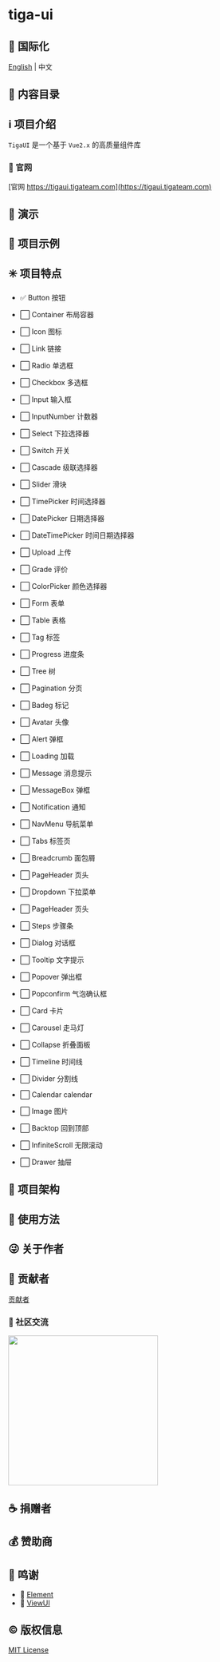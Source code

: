 # tiga-ui

## :large_blue_circle: 国际化

[English](README.md) | 中文

## :book: 内容目录

## :information_source: 项目介绍

`TigaUI` 是一个基于 `Vue2.x` 的高质量组件库

### :bell: 官网

[官网 https://tigaui.tigateam.com](https://tigaui.tigateam.com)

## :foggy: 演示

## :large_blue_diamond: 项目示例

## :eight_spoked_asterisk: 项目特点

- :white_check_mark: Button 按钮
- :white_large_square: Container 布局容器
- :white_large_square: Icon 图标
- :white_large_square: Link 链接

- :white_large_square: Radio 单选框
- :white_large_square: Checkbox 多选框
- :white_large_square: Input 输入框
- :white_large_square: InputNumber 计数器
- :white_large_square: Select 下拉选择器
- :white_large_square: Switch 开关
- :white_large_square: Cascade 级联选择器
- :white_large_square: Slider 滑块
- :white_large_square: TimePicker 时间选择器
- :white_large_square: DatePicker 日期选择器
- :white_large_square: DateTimePicker 时间日期选择器
- :white_large_square: Upload 上传
- :white_large_square: Grade 评价
- :white_large_square: ColorPicker 颜色选择器
- :white_large_square: Form 表单

- :white_large_square: Table 表格
- :white_large_square: Tag 标签
- :white_large_square: Progress 进度条
- :white_large_square: Tree 树
- :white_large_square: Pagination 分页
- :white_large_square: Badeg 标记
- :white_large_square: Avatar 头像

- :white_large_square: Alert 弹框
- :white_large_square: Loading 加载
- :white_large_square: Message 消息提示
- :white_large_square: MessageBox 弹框
- :white_large_square: Notification 通知

- :white_large_square: NavMenu 导航菜单
- :white_large_square: Tabs 标签页
- :white_large_square: Breadcrumb 面包屑
- :white_large_square: PageHeader 页头
- :white_large_square: Dropdown 下拉菜单
- :white_large_square: PageHeader 页头
- :white_large_square: Steps 步骤条

- :white_large_square: Dialog 对话框
- :white_large_square: Tooltip 文字提示
- :white_large_square: Popover 弹出框
- :white_large_square: Popconfirm 气泡确认框
- :white_large_square: Card 卡片
- :white_large_square: Carousel 走马灯
- :white_large_square: Collapse 折叠面板
- :white_large_square: Timeline 时间线
- :white_large_square: Divider 分割线
- :white_large_square: Calendar calendar
- :white_large_square: Image 图片
- :white_large_square: Backtop 回到顶部
- :white_large_square: InfiniteScroll 无限滚动
- :white_large_square: Drawer 抽屉

## :leaves: 项目架构

## :gem: 使用方法

## :stuck_out_tongue_winking_eye: 关于作者

## :stars: 贡献者

[贡献者](https://github.com/tigateam/tiga-ui/graphs/contributors)

### :dizzy: 社区交流

<img style="width:300px;" src="https://cdn.jsdelivr.net/gh/misitebao/CDN@master/md/QQ图片20201108235900.jpg"/>

## :coffee: 捐赠者

## :moneybag: 赞助商

## :clap: 鸣谢

- :green_heart: [Element](https://element.eleme.cn/#/zh-CN)
- :green_heart: [ViewUI](https://iviewui.com/)

## :copyright: 版权信息

[MIT License](LICENSE)
